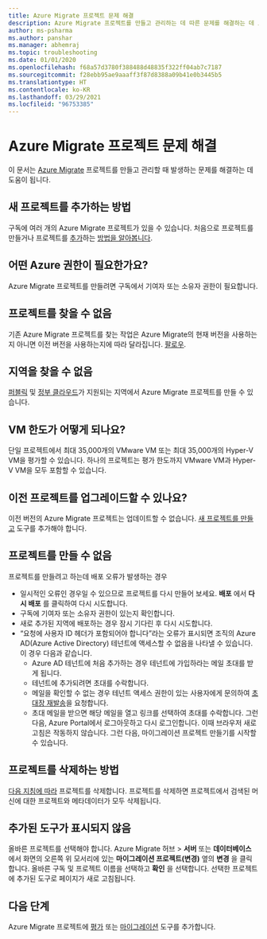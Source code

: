 ```yaml
---
title: Azure Migrate 프로젝트 문제 해결
description: Azure Migrate 프로젝트를 만들고 관리하는 데 따른 문제를 해결하는 데 도움이 됩니다.
author: ms-psharma
ms.author: panshar
ms.manager: abhemraj
ms.topic: troubleshooting
ms.date: 01/01/2020
ms.openlocfilehash: f68a57d3780f388488d48835f322ff04ab7c7187
ms.sourcegitcommit: f28ebb95ae9aaaff3f87d8388a09b41e0b3445b5
ms.translationtype: HT
ms.contentlocale: ko-KR
ms.lasthandoff: 03/29/2021
ms.locfileid: "96753385"
---
```

# <a name="troubleshoot-azure-migrate-projects"></a>Azure Migrate 프로젝트 문제 해결

이 문서는 [Azure Migrate](migrate-services-overview.md) 프로젝트를 만들고 관리할 때 발생하는 문제를 해결하는 데 도움이 됩니다.

## <a name="how-to-add-new-project"></a>새 프로젝트를 추가하는 방법

구독에 여러 개의 Azure Migrate 프로젝트가 있을 수 있습니다. 처음으로 프로젝트를 만들거나 프로젝트를 [추가](create-manage-projects.md#create-additional-projects)하는 [방법을 알아봅니다](./create-manage-projects.md).

## <a name="what-azure-permissions-are-needed"></a>어떤 Azure 권한이 필요한가요?

Azure Migrate 프로젝트를 만들려면 구독에서 기여자 또는 소유자 권한이 필요합니다.

## <a name="cant-find-a-project"></a>프로젝트를 찾을 수 없음

기존 Azure Migrate 프로젝트를 찾는 작업은 Azure Migrate의 현재 버전을 사용하는지 아니면 이전 버전을 사용하는지에 따라 달라집니다. [팔로우](create-manage-projects.md#find-a-project).


## <a name="cant-find-a-geography"></a>지역을 찾을 수 없음

[퍼블릭](migrate-support-matrix.md#supported-geographies-public-cloud) 및 [정부 클라우드](migrate-support-matrix.md#supported-geographies-azure-government)가 지원되는 지역에서 Azure Migrate 프로젝트를 만들 수 있습니다.

## <a name="what-are-vm-limits"></a>VM 한도가 어떻게 되나요?

단일 프로젝트에서 최대 35,000개의 VMware VM 또는 최대 35,000개의 Hyper-V VM을 평가할 수 있습니다. 하나의 프로젝트는 평가 한도까지 VMware VM과 Hyper-V VM을 모두 포함할 수 있습니다.

## <a name="can-i-upgrade-old-project"></a>이전 프로젝트를 업그레이드할 수 있나요?

이전 버전의 Azure Migrate 프로젝트는 업데이트할 수 없습니다. [새 프로젝트를 만들고](./create-manage-projects.md) 도구를 추가해야 합니다.

## <a name="cant-create-a-project"></a>프로젝트를 만들 수 없음

프로젝트를 만들려고 하는데 배포 오류가 발생하는 경우

- 일시적인 오류인 경우일 수 있으므로 프로젝트를 다시 만들어 보세요. **배포** 에서 **다시 배포** 를 클릭하여 다시 시도합니다.
- 구독에 기여자 또는 소유자 권한이 있는지 확인합니다.
- 새로 추가된 지역에 배포하는 경우 잠시 기다린 후 다시 시도합니다.
- “요청에 사용자 ID 헤더가 포함되어야 합니다”라는 오류가 표시되면 조직의 Azure AD(Azure Active Directory) 테넌트에 액세스할 수 없음을 나타낼 수 있습니다. 이 경우 다음과 같습니다.
    - Azure AD 테넌트에 처음 추가하는 경우 테넌트에 가입하라는 메일 초대를 받게 됩니다.
    - 테넌트에 추가되려면 초대를 수락합니다.
    - 메일을 확인할 수 없는 경우 테넌트 액세스 권한이 있는 사용자에게 문의하여 [초대장 재발송](../active-directory/external-identities/add-users-administrator.md#resend-invitations-to-guest-users)을 요청합니다.
    - 초대 메일을 받으면 해당 메일을 열고 링크를 선택하여 초대를 수락합니다. 그런 다음, Azure Portal에서 로그아웃하고 다시 로그인합니다. 이때 브라우저 새로 고침은 작동하지 않습니다. 그런 다음, 마이그레이션 프로젝트 만들기를 시작할 수 있습니다.

## <a name="how-do-i-delete-a-project"></a>프로젝트를 삭제하는 방법

[다음 지침에 따라](create-manage-projects.md#delete-a-project) 프로젝트를 삭제합니다. 프로젝트를 삭제하면 프로젝트에서 검색된 머신에 대한 프로젝트와 메타데이터가 모두 삭제됩니다.

## <a name="added-tools-dont-show"></a>추가된 도구가 표시되지 않음

올바른 프로젝트를 선택해야 합니다. Azure Migrate 허브 > **서버** 또는 **데이터베이스** 에서 화면의 오른쪽 위 모서리에 있는 **마이그레이션 프로젝트(변경)** 옆의 **변경** 을 클릭합니다. 올바른 구독 및 프로젝트 이름을 선택하고 **확인** 을 선택합니다. 선택한 프로젝트에 추가된 도구로 페이지가 새로 고침됩니다.

## <a name="next-steps"></a>다음 단계

Azure Migrate 프로젝트에 [평가](how-to-assess.md) 또는 [마이그레이션](how-to-migrate.md) 도구를 추가합니다.